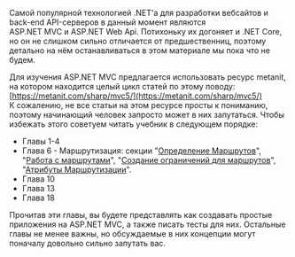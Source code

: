 Самой популярной технологией .NET'а для разработки вебсайтов и back-end API-серверов в данный момент являются  
ASP.NET MVC и ASP.NET Web Api. Потихоньку их догоняет и .NET Core, но он не слишком сильно отличается от предшественниц, поэтому детально на нём останавливаться в этом материале мы пока что не будем.

Для изучения ASP.NET MVC предлагается использовать ресурс metanit, на котором находится целый цикл статей по этому поводу:  
[https://metanit.com/sharp/mvc5/](https://metanit.com/sharp/mvc5/)  
К сожалению, не все статьи на этом ресурсе просты к пониманию, поэтому начинающий человек запросто может в них запутаться. Чтобы избежать этого советуем читать учебник в следующем порядке:

* Главы 1-4
* Глава 6 - Маршрутизация: секции "[Определение Маршрутов](https://metanit.com/sharp/mvc5/6.1.php)", "[Работа с маршрутами](https://metanit.com/sharp/mvc5/6.2.php)", "[Создание ограничений для маршрутов](https://metanit.com/sharp/mvc5/6.3.php)", "[Атрибуты Маршрутизации](https://metanit.com/sharp/mvc5/6.7.php)".
* Глава 10
* Глава 13
* Глава 18

Прочитав эти главы, вы будете представлять как создавать простые приложения на ASP.NET MVC, а также писать тесты для них. Остальные главы не менее важны, но обсуждаемые в них концепции могут поначалу довольно сильно запутать вас.

